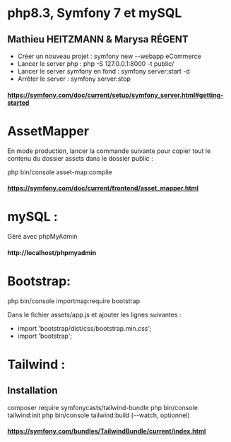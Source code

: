 # php8.3, Symfony 7 et mySQL

## Mathieu HEITZMANN & Marysa RÉGENT

- Créer un nouveau projet : symfony new --webapp eCommerce
- Lancer le server php : php -S 127.0.0.1:8000 -t public/ 
- Lancer le server symfony en fond : symfony server:start -d
- Arrêter le server : symfony server:stop

#### https://symfony.com/doc/current/setup/symfony_server.html#getting-started


# AssetMapper
En mode production, lancer la commande suivante pour copier tout le contenu du dossier assets dans le dossier public :

php bin/console asset-map:compile 

#### https://symfony.com/doc/current/frontend/asset_mapper.html

# mySQL : 
Géré avec phpMyAdmin 
#### http://localhost/phpmyadmin

# Bootstrap:
php bin/console importmap:require bootstrap

Dans le fichier assets/app.js et ajouter les lignes suivantes :
- import 'bootstrap/dist/css/bootstrap.min.css';
- import 'bootstrap';

# Tailwind : 
## Installation 
composer require symfonycasts/tailwind-bundle
php bin/console tailwind:init
php bin/console tailwind:build (--watch, optionnel)

#### https://symfony.com/bundles/TailwindBundle/current/index.html
